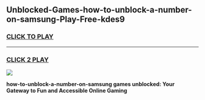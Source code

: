 
## Unblocked-Games-how-to-unblock-a-number-on-samsung-Play-Free-kdes9
<h3>
<a href="https://premium76.site?title=how-to-unblock-a-number-on-samsung&ref=23A">CLICK TO PLAY</a></h3>
<hr>

<h3>
<a href="https://premium76.site?title=how-to-unblock-a-number-on-samsung&ref=23A">CLICK 2 PLAY</a>
  
</h3>

<a href="https://premium76.site?title=how-to-unblock-a-number-on-samsung&ref=23A"><img src="https://clearcache.store/games.png"></a>


**how-to-unblock-a-number-on-samsung games unblocked: Your Gateway to Fun and Accessible Online Gaming**
